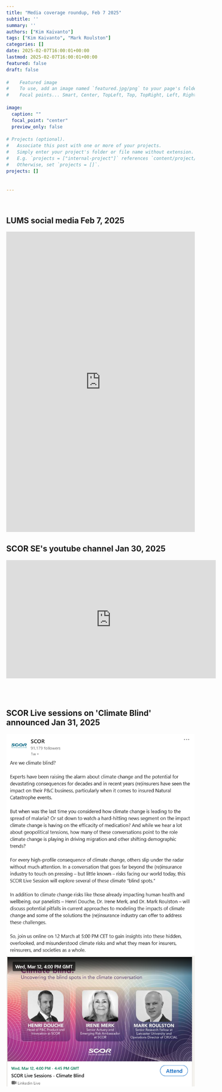```yaml
---
title: "Media coverage roundup, Feb 7 2025"
subtitle: ''
summary: ''
authors: ["Kim Kaivanto"]
tags: ["Kim Kaivanto", "Mark Roulston"]
categories: []
date: 2025-02-07T16:00:01+00:00
lastmod: 2025-02-07T16:00:01+00:00
featured: false
draft: false

#    Featured image
#    To use, add an image named `featured.jpg/png` to your page's folder.
#    Focal points... Smart, Center, TopLeft, Top, TopRight, Left, Right, BottomLeft, Bottom, BottomRight.

image: 
  caption: ""
  focal_point: "center"
  preview_only: false

# Projects (optional).
#   Associate this post with one or more of your projects.
#   Simply enter your project's folder or file name without extension.
#   E.g. `projects = ["internal-project"]` references `content/project/deep-learning/index.md`.
#   Otherwise, set `projects = []`.
projects: []


---
```

<br>

## LUMS social media Feb 7, 2025

<iframe 
src="https://www.linkedin.com/embed/feed/update/urn:li:share:7293600026369404930" 
height="800" width="504" frameborder="0" allowfullscreen="" title="Embedded 
post"></iframe> 

<br> 

## SCOR SE's youtube channel Jan 30, 2025 

<iframe width="560" height="315" src="https://www.youtube.com/embed/7APGjZivcGs?si=O_f_VeLtPHhHqK2I" title="YouTube video player" frameborder="0" allow="accelerometer; autoplay; clipboard-write; encrypted-media; gyroscope; picture-in-picture; web-share" referrerpolicy="strict-origin-when-cross-origin" allowfullscreen></iframe>

<br> <br> 

## SCOR Live sessions on 'Climate Blind' announced Jan 31, 2025

![SCOR live 'Climate Blind' event annoucement](scortext1.png) 
[![SCOR live 'Climate Blind' event poster](scorposter1.png)](https://www.linkedin.com/events/7290685636783591424/about/)

<br>

